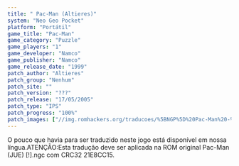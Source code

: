 ```yaml
---
title: " Pac-Man (Altieres)"
system: "Neo Geo Pocket"
platform: "Portátil"
game_title: "Pac-Man"
game_category: "Puzzle"
game_players: "1"
game_developer: "Namco"
game_publisher: "Namco"
game_release_date: "1999"
patch_author: "Altieres"
patch_group: "Nenhum"
patch_site: ""
patch_version: "???"
patch_release: "17/05/2005"
patch_type: "IPS"
patch_progress: "100%"
patch_images: ["//img.romhackers.org/traducoes/%5BNGP%5D%20Pac-Man%20-%20Altieres%20-%201.png","//img.romhackers.org/traducoes/%5BNGP%5D%20Pac-Man%20-%20Altieres%20-%202.png","//img.romhackers.org/traducoes/%5BNGP%5D%20Pac-Man%20-%20Altieres%20-%203.png"]
---
```

O pouco que havia para ser traduzido neste jogo está disponível em nossa língua.ATENÇÃO:Esta tradução deve ser aplicada na ROM original Pac-Man (JUE) [!].ngc com CRC32 21E8CC15.